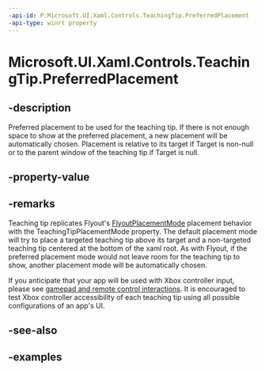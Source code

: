 ```yaml
---
-api-id: P:Microsoft.UI.Xaml.Controls.TeachingTip.PreferredPlacement
-api-type: winrt property
---
```


# Microsoft.UI.Xaml.Controls.TeachingTip.PreferredPlacement

<!--
public Microsoft.UI.Xaml.Controls.TeachingTipPlacementMode PreferredPlacement { get; set; }
-->

## -description

Preferred placement to be used for the teaching tip. If there is not enough space to show at the preferred placement, a new placement will be automatically chosen. 
Placement is relative to its target if Target is non-null or to the parent window of the teaching tip if Target is null.

## -property-value

## -remarks

Teaching tip replicates Flyout's [FlyoutPlacementMode](/uwp/api/Windows.UI.Xaml.Controls.Primitives.FlyoutPlacementMode) placement behavior with the TeachingTipPlacementMode property. The default placement mode will try to place a targeted teaching tip above its target and a non-targeted teaching tip centered at the bottom of the xaml root. As with Flyout, if the preferred placement mode would not leave room for the teaching tip to show, another placement mode will be automatically chosen. 

If you anticipate that your app will be used with Xbox controller input, please see [gamepad and remote control interactions](/windows/apps/design/input/gamepad-and-remote-interactions#xy-focus-navigation-and-interaction). It is encouraged to test Xbox controller accessibility of each teaching tip using all possible configurations of an app's UI.

## -see-also

## -examples

